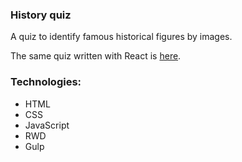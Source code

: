 ### History quiz

A quiz to identify famous historical figures by images.

The same quiz written with React is [here](https://github.com/eremina-official/quiz-app-react).

### Technologies:
- HTML
- CSS
- JavaScript
- RWD
- Gulp
